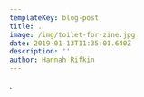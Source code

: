 ```yaml
---
templateKey: blog-post
title: .
image: /img/toilet-for-zine.jpg
date: 2019-01-13T11:35:01.640Z
description: ''
author: Hannah Rifkin
---
```

.

